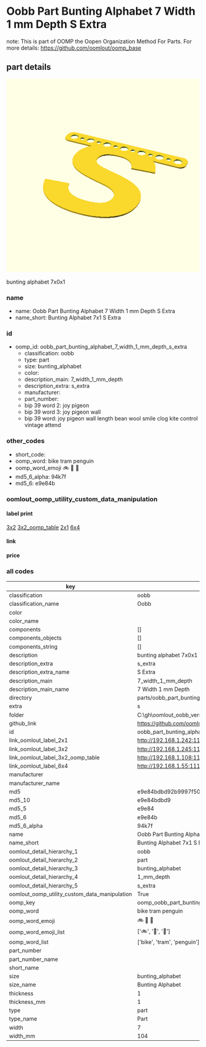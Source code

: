 # Oobb Part Bunting Alphabet 7 Width 1 mm Depth S Extra  

note: This is part of OOMP the Oopen Organization Method For Parts. For more details: https://github.com/oomlout/oomp_base

##  part details
  

[![](3dpr.png)](3dpr.png)

bunting alphabet 7x0x1



### name
* name: Oobb Part Bunting Alphabet 7 Width 1 mm Depth S Extra
* name_short: Bunting Alphabet 7x1 S Extra
### id
* oomp_id: oobb_part_bunting_alphabet_7_width_1_mm_depth_s_extra
  * classification: oobb
  * type: part
  * size: bunting_alphabet
  * color: 
  * description_main: 7_width_1_mm_depth
  * description_extra: s_extra
  * manufacturer: 
  * part_number: 
  * bip 39 word 2: joy pigeon
  * bip 39 word 3: joy pigeon wall
  * bip 39 word: joy pigeon wall length bean wool smile clog kite control vintage attend

### other_codes
* short_code: 
* oomp_word: bike tram penguin
* oomp_word_emoji :bike: :tram: :penguin:
* md5_6_alpha: 94k7f
* md5_6: e9e84b






### oomlout_oomp_utility_custom_data_manipulation
#### label print
[3x2](http://192.168.1.245:1112/?label=oomp%2094k7f)
[3x2_oomp_table](http://192.168.1.108:1112/?label=oomp%2094k7f)
[2x1](http://192.168.1.242:1112/?label=oomp%2094k7f)
[6x4](http://192.168.1.55:1112/?label=oomp%2094k7f)    

#### link

                              

#### price







### all codes 
| key | value |  
| --- | --- |  
| classification | oobb |  
| classification_name | Oobb |  
| color |  |  
| color_name |  |  
| components | [] |  
| components_objects | [] |  
| components_string | [] |  
| description | bunting alphabet 7x0x1 |  
| description_extra | s_extra |  
| description_extra_name | S Extra |  
| description_main | 7_width_1_mm_depth |  
| description_main_name | 7 Width 1 mm Depth |  
| directory | parts/oobb_part_bunting_alphabet_7_width_1_mm_depth_s_extra |  
| extra | s |  
| folder | C:\gh\oomlout_oobb_version_4_generated_parts\things\oobb_part_bunting_alphabet_7_width_1_mm_depth_s_extra |  
| github_link | https://github.com/oomlout/oomlout_oomp_part_src/tree/main/parts/oobb_part_bunting_alphabet_7_width_1_mm_depth_s_extra |  
| id | oobb_part_bunting_alphabet_7_width_1_mm_depth_s_extra |  
| link_oomlout_label_2x1 | http://192.168.1.242:1112/?label=oomp%2094k7f |  
| link_oomlout_label_3x2 | http://192.168.1.245:1112/?label=oomp%2094k7f |  
| link_oomlout_label_3x2_oomp_table | http://192.168.1.108:1112/?label=oomp%2094k7f |  
| link_oomlout_label_6x4 | http://192.168.1.55:1112/?label=oomp%2094k7f |  
| manufacturer |  |  
| manufacturer_name |  |  
| md5 | e9e84bdbd92b9997f509c801ed692bc4 |  
| md5_10 | e9e84bdbd9 |  
| md5_5 | e9e84 |  
| md5_6 | e9e84b |  
| md5_6_alpha | 94k7f |  
| name | Oobb Part Bunting Alphabet 7 Width 1 mm Depth S Extra |  
| name_short | Bunting Alphabet 7x1 S Extra |  
| oomlout_detail_hierarchy_1 | oobb |  
| oomlout_detail_hierarchy_2 | part |  
| oomlout_detail_hierarchy_3 | bunting_alphabet |  
| oomlout_detail_hierarchy_4 | 1_mm_depth |  
| oomlout_detail_hierarchy_5 | s_extra |  
| oomlout_oomp_utility_custom_data_manipulation | True |  
| oomp_key | oomp_oobb_part_bunting_alphabet_7_width_1_mm_depth_s_extra |  
| oomp_word | bike tram penguin |  
| oomp_word_emoji | :bike: :tram: :penguin: |  
| oomp_word_emoji_list | [':bike:', ':tram:', ':penguin:'] |  
| oomp_word_list | ['bike', 'tram', 'penguin'] |  
| part_number |  |  
| part_number_name |  |  
| short_name |  |  
| size | bunting_alphabet |  
| size_name | Bunting Alphabet |  
| thickness | 1 |  
| thickness_mm | 1 |  
| type | part |  
| type_name | Part |  
| width | 7 |  
| width_mm | 104 |  
